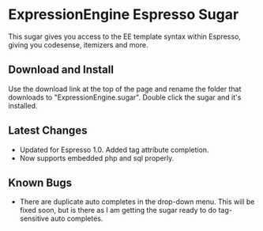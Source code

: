 # ExpressionEngine Espresso Sugar

This sugar gives you access to the EE template syntax within Espresso, giving you codesense, itemizers and more. 

## Download and Install

Use the download link at the top of the page and rename the folder that downloads to "ExpressionEngine.sugar". Double click the sugar and it's installed. 

## Latest Changes

- Updated for Espresso 1.0. Added tag attribute completion. 
- Now supports embedded php and sql properly. 

## Known Bugs

- There are duplicate auto completes in the drop-down menu. This will be fixed soon, but is there as I am getting the sugar ready to do tag-sensitive auto completes. 
